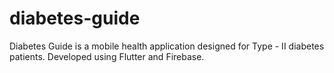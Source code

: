 # diabetes-guide

Diabetes Guide is a mobile health application designed for Type - II diabetes patients. 
Developed using Flutter and Firebase.

